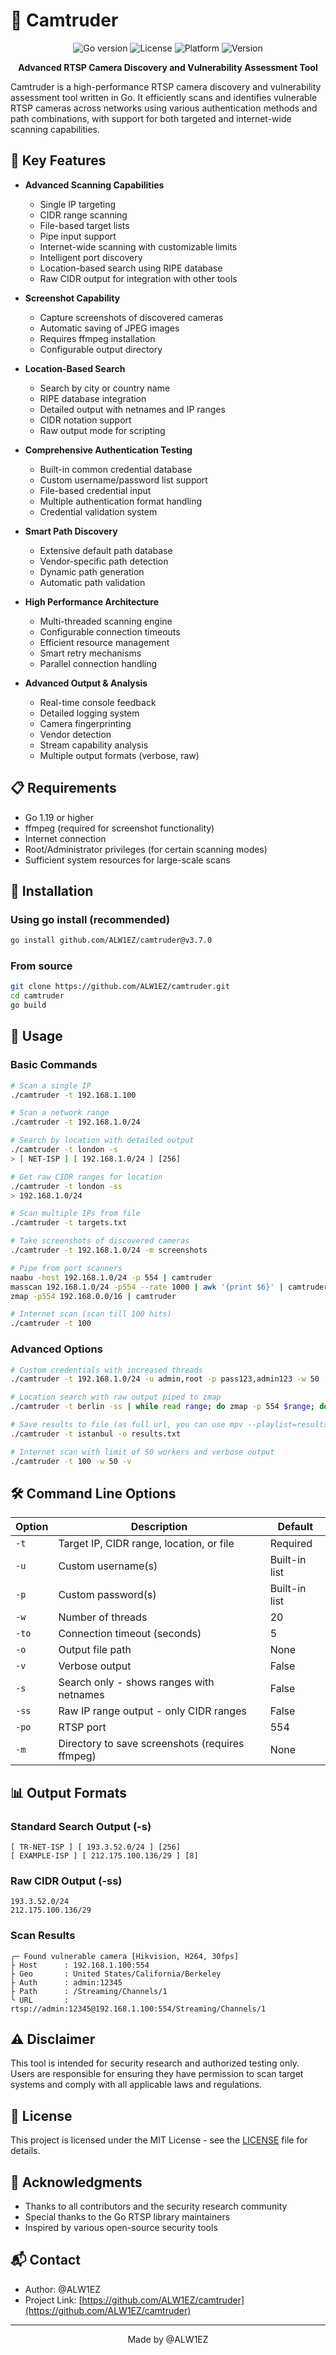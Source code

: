 # 🎥 Camtruder

<p align="center">
  <img src="https://img.shields.io/badge/Go-1.19+-00ADD8?style=flat-square&logo=go" alt="Go version">
  <img src="https://img.shields.io/badge/License-MIT-yellow.svg?style=flat-square" alt="License">
  <img src="https://img.shields.io/badge/Platform-Linux%20%7C%20macOS%20%7C%20Windows-blue?style=flat-square" alt="Platform">
  <img src="https://img.shields.io/badge/Version-3.7-green?style=flat-square" alt="Version">
</p>

<p align="center">
  <b>Advanced RTSP Camera Discovery and Vulnerability Assessment Tool</b>
</p>

Camtruder is a high-performance RTSP camera discovery and vulnerability assessment tool written in Go. It efficiently scans and identifies vulnerable RTSP cameras across networks using various authentication methods and path combinations, with support for both targeted and internet-wide scanning capabilities.

## 🌟 Key Features

- **Advanced Scanning Capabilities**
  - Single IP targeting
  - CIDR range scanning
  - File-based target lists
  - Pipe input support
  - Internet-wide scanning with customizable limits
  - Intelligent port discovery
  - Location-based search using RIPE database
  - Raw CIDR output for integration with other tools

- **Screenshot Capability**
  - Capture screenshots of discovered cameras
  - Automatic saving of JPEG images
  - Requires ffmpeg installation
  - Configurable output directory

- **Location-Based Search**
  - Search by city or country name
  - RIPE database integration
  - Detailed output with netnames and IP ranges
  - CIDR notation support
  - Raw output mode for scripting

- **Comprehensive Authentication Testing**
  - Built-in common credential database
  - Custom username/password list support
  - File-based credential input
  - Multiple authentication format handling
  - Credential validation system

- **Smart Path Discovery**
  - Extensive default path database
  - Vendor-specific path detection
  - Dynamic path generation
  - Automatic path validation

- **High Performance Architecture**
  - Multi-threaded scanning engine
  - Configurable connection timeouts
  - Efficient resource management
  - Smart retry mechanisms
  - Parallel connection handling

- **Advanced Output & Analysis**
  - Real-time console feedback
  - Detailed logging system
  - Camera fingerprinting
  - Vendor detection
  - Stream capability analysis
  - Multiple output formats (verbose, raw)

## 📋 Requirements

- Go 1.19 or higher
- ffmpeg (required for screenshot functionality)
- Internet connection
- Root/Administrator privileges (for certain scanning modes)
- Sufficient system resources for large-scale scans

## 🔧 Installation

### Using go install (recommended)
```bash
go install github.com/ALW1EZ/camtruder@v3.7.0
```

### From source
```bash
git clone https://github.com/ALW1EZ/camtruder.git
cd camtruder
go build
```

## 🚀 Usage

### Basic Commands

```bash
# Scan a single IP
./camtruder -t 192.168.1.100

# Scan a network range
./camtruder -t 192.168.1.0/24

# Search by location with detailed output
./camtruder -t london -s
> [ NET-ISP ] [ 192.168.1.0/24 ] [256]

# Get raw CIDR ranges for location
./camtruder -t london -ss
> 192.168.1.0/24

# Scan multiple IPs from file
./camtruder -t targets.txt

# Take screenshots of discovered cameras
./camtruder -t 192.168.1.0/24 -m screenshots

# Pipe from port scanners
naabu -host 192.168.1.0/24 -p 554 | camtruder
masscan 192.168.1.0/24 -p554 --rate 1000 | awk '{print $6}' | camtruder
zmap -p554 192.168.0.0/16 | camtruder

# Internet scan (scan till 100 hits)
./camtruder -t 100
```

### Advanced Options

```bash
# Custom credentials with increased threads
./camtruder -t 192.168.1.0/24 -u admin,root -p pass123,admin123 -w 50

# Location search with raw output piped to zmap
./camtruder -t berlin -ss | while read range; do zmap -p 554 $range; done

# Save results to file (as full url, you can use mpv --playlist=results.txt to watch the streams)
./camtruder -t istanbul -o results.txt

# Internet scan with limit of 50 workers and verbose output
./camtruder -t 100 -w 50 -v
```

## 🛠️ Command Line Options

| Option | Description | Default |
|--------|-------------|---------|
| `-t` | Target IP, CIDR range, location, or file | Required |
| `-u` | Custom username(s) | Built-in list |
| `-p` | Custom password(s) | Built-in list |
| `-w` | Number of threads | 20 |
| `-to` | Connection timeout (seconds) | 5 |
| `-o` | Output file path | None |
| `-v` | Verbose output | False |
| `-s` | Search only - shows ranges with netnames | False |
| `-ss` | Raw IP range output - only CIDR ranges | False |
| `-po` | RTSP port | 554 |
| `-m` | Directory to save screenshots (requires ffmpeg) | None |

## 📊 Output Formats

### Standard Search Output (-s)
```plaintext
[ TR-NET-ISP ] [ 193.3.52.0/24 ] [256]
[ EXAMPLE-ISP ] [ 212.175.100.136/29 ] [8]
```

### Raw CIDR Output (-ss)
```plaintext
193.3.52.0/24
212.175.100.136/29
```

### Scan Results
```plaintext
╭─ Found vulnerable camera [Hikvision, H264, 30fps]
├ Host      : 192.168.1.100:554
├ Geo       : United States/California/Berkeley
├ Auth      : admin:12345
├ Path      : /Streaming/Channels/1
╰ URL       : rtsp://admin:12345@192.168.1.100:554/Streaming/Channels/1
```

## ⚠️ Disclaimer

This tool is intended for security research and authorized testing only. Users are responsible for ensuring they have permission to scan target systems and comply with all applicable laws and regulations.

## 📝 License

This project is licensed under the MIT License - see the [LICENSE](LICENSE) file for details.

## 🙏 Acknowledgments

- Thanks to all contributors and the security research community
- Special thanks to the Go RTSP library maintainers
- Inspired by various open-source security tools

## 📬 Contact

- Author: @ALW1EZ
- Project Link: [https://github.com/ALW1EZ/camtruder](https://github.com/ALW1EZ/camtruder)

---
<p align="center">Made by @ALW1EZ</p>